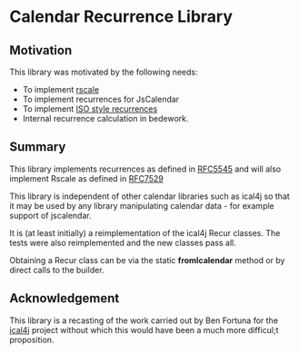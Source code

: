 # Calendar Recurrence Library

## Motivation
This library was motivated by the following needs:

 * To implement [rscale](https://tools.ietf.org/html/rfc7529) 
 * To implement recurrences for JsCalendar
 * To implement [ISO style recurrences](https://standards.calconnect.org/csd/cc-18012.html)
 * Internal recurrence calculation in bedework.

## Summary
This library implements recurrences as defined in [RFC5545](https://tools.ietf.org/html/rfc5545) and will also implement Rscale as defined in [RFC7529](https://tools.ietf.org/html/rfc7529)

This library is independent of other calendar libraries such as ical4j so that it may be used by any library manipulating calendar data - for example support of jscalendar.

It is (at least initially) a reimplementation of the ical4j Recur classes. The tests were also reimplemented and the new classes pass all.

Obtaining a Recur class can be via the static **fromIcalendar** method or by direct calls to the builder.

## Acknowledgement
This library is a recasting of the work carried out by Ben Fortuna for the [ical4j](https://github.com/ical4j/ical4j) project without which this would have been a much more difficul;t proposition.

